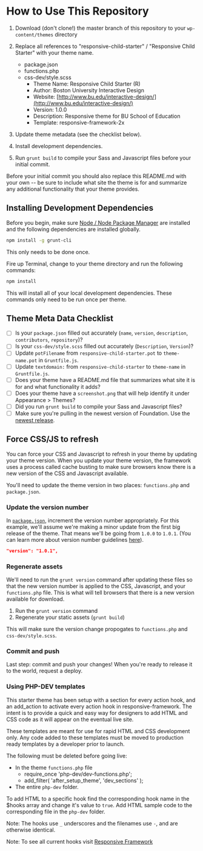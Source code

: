 # How to Use This Repository

1. Download (don't clone!) the master branch of this repository to your `wp-content/themes`
 directory
1. Replace all references to "responsive-child-starter" / "Responsive Child
 Starter" with your theme name.
    - package.json
    - functions.php
    - css-dev/style.scss
      - Theme Name: Responsive Child Starter (R)
      - Author: Boston University Interactive Design
      - Website: [http://www.bu.edu/interactive-design/](http://www.bu.edu/interactive-design/)
      - Version: 1.0.0
      - Description: Responsive theme for BU School of Education
      - Template: responsive-framework-2x

1. Update theme metadata (see the checklist below).
1. Install development dependencies.
1. Run `grunt build` to compile your Sass and Javascript files before your
 initial commit.

Before your initial commit you should also replace this README.md with your own
-- be sure to include what site the theme is for and summarize any additional
functionality that your theme provides.

## Installing Development Dependencies

Before you begin, make sure [Node / Node Package Manager](http://nodejs.org/)
are installed and the following dependencies are installed globally.

```bash
npm install -g grunt-cli
```

This only needs to be done once.

Fire up Terminal, change to your theme directory and run the following
commands:

```bash
npm install
```

This will install all of your local development dependencies. These commands
only need to be run once per theme.

## Theme Meta Data Checklist

- [ ] Is your `package.json` filled out accurately (`name`, `version`,
 `description`, `contributors`, `repository`)?
- [ ] Is your `css-dev/style.scss` filled out accurately (`Description`,
 `Version`)?
- [ ] Update `potFilename` from `responsive-child-starter.pot` to `theme-name.pot` in `Gruntfile.js`.
- [ ] Update `textdomain:` from `responsive-child-starter` to `theme-name` in `Gruntfile.js`.
- [ ] Does your theme have a README.md file that summarizes what site it is
 for and what functionality it adds?
- [ ] Does your theme have a `screenshot.png` that will help identify it under
 Appearance > Themes?
- [ ] Did you run `grunt build` to compile your Sass and Javascript files?
- [ ] Make sure you're pulling in the newest version of Foundation. Use the
 [newest release](https://github.com/bu-ist/responsive-foundation/releases).

## Force CSS/JS to refresh

You can force your CSS and Javascript to refresh in your theme by updating your
theme version. When you update your theme version, the framework uses a process
called cache busting to make sure browsers know there is a new version of the
CSS and Javascript available.

You'll need to update the theme version in two places: `functions.php` and `package.json`.

### Update the version number

In [`package.json`](https://github.com/bu-ist/responsive-child-starter/blob/master/package.json#L3),
increment the version number appropriately. For this example, we'll assume
we're making a minor update from the first big release of the theme. That means
we'll be going from `1.0.0` to `1.0.1`. (You can learn more about version
number guidelines [here](http://semver.org/)).

```json
"version": "1.0.1",
```

### Regenerate assets

We'll need to run the `grunt version` command after updating these files so
that the new version number is applied to the CSS, Javascript, and your
`functions.php` file. This is what will tell browsers that there is a new
version available for download.

1. Run the `grunt version` command
1. Regenerate your static assets (`grunt build`)

This will make sure the version change propogates to `functions.php` and `css-dev/style.scss`.

### Commit and push

Last step: commit and push your changes! When you're ready to release it to the
world, request a deploy.

### Using PHP-DEV templates

This starter theme has been setup with a section for every action hook, and an
add_action to activate every action hook in responsive-framework.
The intent is to provide a quick and easy way for designers to add HTML and CSS
code as it will appear on the eventual live site.

These templates are meant for use for rapid HTML and CSS development only. Any
code added to these templates must be moved to production ready templates by a
developer prior to launch.

The following must be deleted before going live:

* In the theme `functions.php` file
  * require_once 'php-dev/dev-functions.php';
  * add_filter( 'after_setup_theme', 'dev_sections' );
* The entire `php-dev` folder.

To add HTML to a specific hook find the corresponding hook name in the $hooks
array and change it's value to `true`. Add HTML sample code to the corresponding
file in the `php-dev` folder.

Note: The hooks use `_` underscores and the filenames use `-`, and are otherwise
identical.

Note: To see all current hooks visit
[Responsive Framework](https://github.com/bu-ist/responsive-framework)
